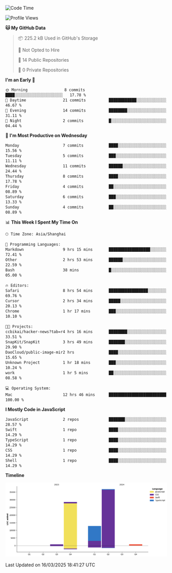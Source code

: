 <!--
**PascalDai/PascalDai** is a ✨ _special_ ✨ repository because its `README.md` (this file) appears on your GitHub profile.

Here are some ideas to get you started:

- 🔭 I’m currently working on ...
- 🌱 I’m currently learning ...
- 👯 I’m looking to collaborate on ...
- 🤔 I’m looking for help with ...
- 💬 Ask me about ...
- 📫 How to reach me: ...
- 😄 Pronouns: ...
- ⚡ Fun fact: ...
-->

<!--START_SECTION:waka-->
![Code Time](http://img.shields.io/badge/Code%20Time-880%20hrs%2020%20mins-blue)

![Profile Views](http://img.shields.io/badge/Profile%20Views-0-blue)

**🐱 My GitHub Data** 

> 📦 225.2 kB Used in GitHub's Storage 
 > 
> 🚫 Not Opted to Hire
 > 
> 📜 14 Public Repositories 
 > 
> 🔑 0 Private Repositories 
 > 
**I'm an Early 🐤** 

```text
🌞 Morning                8 commits           ████░░░░░░░░░░░░░░░░░░░░░   17.78 % 
🌆 Daytime                21 commits          ████████████░░░░░░░░░░░░░   46.67 % 
🌃 Evening                14 commits          ████████░░░░░░░░░░░░░░░░░   31.11 % 
🌙 Night                  2 commits           █░░░░░░░░░░░░░░░░░░░░░░░░   04.44 % 
```
📅 **I'm Most Productive on Wednesday** 

```text
Monday                   7 commits           ████░░░░░░░░░░░░░░░░░░░░░   15.56 % 
Tuesday                  5 commits           ███░░░░░░░░░░░░░░░░░░░░░░   11.11 % 
Wednesday                11 commits          ██████░░░░░░░░░░░░░░░░░░░   24.44 % 
Thursday                 8 commits           ████░░░░░░░░░░░░░░░░░░░░░   17.78 % 
Friday                   4 commits           ██░░░░░░░░░░░░░░░░░░░░░░░   08.89 % 
Saturday                 6 commits           ███░░░░░░░░░░░░░░░░░░░░░░   13.33 % 
Sunday                   4 commits           ██░░░░░░░░░░░░░░░░░░░░░░░   08.89 % 
```


📊 **This Week I Spent My Time On** 

```text
🕑︎ Time Zone: Asia/Shanghai

💬 Programming Languages: 
Markdown                 9 hrs 15 mins       ██████████████████░░░░░░░   72.41 % 
Other                    2 hrs 53 mins       ██████░░░░░░░░░░░░░░░░░░░   22.59 % 
Bash                     38 mins             █░░░░░░░░░░░░░░░░░░░░░░░░   05.00 % 

🔥 Editors: 
Safari                   8 hrs 54 mins       █████████████████░░░░░░░░   69.76 % 
Cursor                   2 hrs 34 mins       █████░░░░░░░░░░░░░░░░░░░░   20.13 % 
Chrome                   1 hr 17 mins        ███░░░░░░░░░░░░░░░░░░░░░░   10.10 % 

🐱‍💻 Projects: 
ccbikai/hacker-news?tab=r4 hrs 16 mins       ████████░░░░░░░░░░░░░░░░░   33.51 % 
SnapKit/SnapKit          3 hrs 49 mins       ███████░░░░░░░░░░░░░░░░░░   29.90 % 
DaoCloud/public-image-mir2 hrs               ████░░░░░░░░░░░░░░░░░░░░░   15.65 % 
Unknown Project          1 hr 18 mins        ███░░░░░░░░░░░░░░░░░░░░░░   10.24 % 
work                     1 hr 5 mins         ██░░░░░░░░░░░░░░░░░░░░░░░   08.58 % 

💻 Operating System: 
Mac                      12 hrs 46 mins      █████████████████████████   100.00 % 
```

**I Mostly Code in JavaScript** 

```text
JavaScript               2 repos             ███████░░░░░░░░░░░░░░░░░░   28.57 % 
Swift                    1 repo              ████░░░░░░░░░░░░░░░░░░░░░   14.29 % 
TypeScript               1 repo              ████░░░░░░░░░░░░░░░░░░░░░   14.29 % 
CSS                      1 repo              ████░░░░░░░░░░░░░░░░░░░░░   14.29 % 
Shell                    1 repo              ████░░░░░░░░░░░░░░░░░░░░░   14.29 % 
```



**Timeline**

![Lines of Code chart](https://raw.githubusercontent.com/PascalDai/PascalDai/main/assets/bar_graph.png)


 Last Updated on 16/03/2025 18:41:27 UTC
<!--END_SECTION:waka-->
